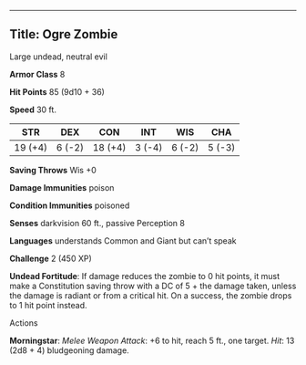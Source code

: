 -------------------------
Title: Ogre Zombie
-------------------------


Large undead, neutral evil

**Armor Class** 8

**Hit Points** 85 (9d10 + 36)

**Speed** 30 ft.

  STR|       DEX|      CON|       INT|      WIS|      CHA
  ---------| --------| ---------| --------| --------|--------|
   19 (+4)   | 6 (-2)   | 18 (+4)   | 3 (-4)   | 6 (-2)   | 5 (-3)

**Saving Throws** Wis +0

**Damage Immunities** poison

**Condition Immunities** poisoned

**Senses** darkvision 60 ft., passive Perception 8

**Languages** understands Common and Giant but can’t speak

**Challenge** 2 (450 XP)


**Undead Fortitude**: If damage reduces the zombie to 0 hit points,
    it must make a Constitution saving throw with a DC of 5 + the damage
    taken, unless the damage is radiant or from a critical hit. On a
    success, the zombie drops to 1 hit point instead.


Actions

**Morningstar**: *Melee Weapon Attack*: +6 to hit, reach 5 ft.,
    one target. *Hit*: 13 (2d8 + 4) bludgeoning damage.
